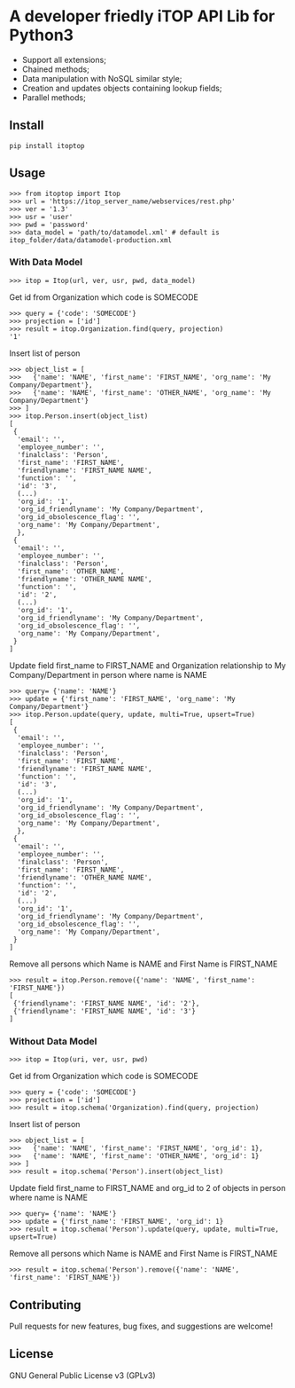 # A developer friedly iTOP API Lib for Python3

- Support all extensions;
- Chained methods;
- Data manipulation with NoSQL similar style;
- Creation and updates objects containing lookup fields;
- Parallel methods;

## Install
    pip install itoptop

## Usage
    >>> from itoptop import Itop
    >>> url = 'https://itop_server_name/webservices/rest.php'
    >>> ver = '1.3'
    >>> usr = 'user'
    >>> pwd = 'password'
    >>> data_model = 'path/to/datamodel.xml' # default is itop_folder/data/datamodel-production.xml

### With Data Model
    >>> itop = Itop(url, ver, usr, pwd, data_model)
Get id from Organization which code is SOMECODE

    >>> query = {'code': 'SOMECODE'}
    >>> projection = ['id']
    >>> result = itop.Organization.find(query, projection)
    '1'

Insert list of person

    >>> object_list = [
    >>>   {'name': 'NAME', 'first_name': 'FIRST_NAME', 'org_name': 'My Company/Department'},
    >>>   {'name': 'NAME', 'first_name': 'OTHER_NAME', 'org_name': 'My Company/Department'}
    >>> ]
    >>> itop.Person.insert(object_list)
    [
     {
      'email': '',
      'employee_number': '',
      'finalclass': 'Person',
      'first_name': 'FIRST_NAME',
      'friendlyname': 'FIRST_NAME NAME',
      'function': '',
      'id': '3',
      (...)
      'org_id': '1',
      'org_id_friendlyname': 'My Company/Department',
      'org_id_obsolescence_flag': '',
      'org_name': 'My Company/Department',
      },
     {
      'email': '',
      'employee_number': '',
      'finalclass': 'Person',
      'first_name': 'OTHER_NAME',
      'friendlyname': 'OTHER_NAME NAME',
      'function': '',
      'id': '2',
      (...)
      'org_id': '1',
      'org_id_friendlyname': 'My Company/Department',
      'org_id_obsolescence_flag': '',
      'org_name': 'My Company/Department',
     }
    ]

Update field first_name to FIRST_NAME and Organization relationship to My Company/Department in person where name is NAME

    >>> query= {'name': 'NAME'}
    >>> update = {'first_name': 'FIRST_NAME', 'org_name': 'My Company/Department'}
    >>> itop.Person.update(query, update, multi=True, upsert=True)
    [
     {
      'email': '',
      'employee_number': '',
      'finalclass': 'Person',
      'first_name': 'FIRST_NAME',
      'friendlyname': 'FIRST_NAME NAME',
      'function': '',
      'id': '3',
      (...)
      'org_id': '1',
      'org_id_friendlyname': 'My Company/Department',
      'org_id_obsolescence_flag': '',
      'org_name': 'My Company/Department',
      },
     {
      'email': '',
      'employee_number': '',
      'finalclass': 'Person',
      'first_name': 'FIRST_NAME',
      'friendlyname': 'OTHER_NAME NAME',
      'function': '',
      'id': '2',
      (...)
      'org_id': '1',
      'org_id_friendlyname': 'My Company/Department',
      'org_id_obsolescence_flag': '',
      'org_name': 'My Company/Department',
     }
    ]


Remove all persons which Name is NAME and First Name is FIRST_NAME

    >>> result = itop.Person.remove({'name': 'NAME', 'first_name': 'FIRST_NAME'})
    [
     {'friendlyname': 'FIRST_NAME NAME', 'id': '2'},
     {'friendlyname': 'FIRST_NAME NAME', 'id': '3'}
    ]

### Without Data Model
    >>> itop = Itop(uri, ver, usr, pwd)
Get id from Organization which code is SOMECODE

    >>> query = {'code': 'SOMECODE'}
    >>> projection = ['id']
    >>> result = itop.schema('Organization).find(query, projection)

Insert list of person

    >>> object_list = [
    >>>   {'name': 'NAME', 'first_name': 'FIRST_NAME', 'org_id': 1},
    >>>   {'name': 'NAME', 'first_name': 'OTHER_NAME', 'org_id': 1}
    >>> ]
    >>> result = itop.schema('Person').insert(object_list)

Update field first_name to FIRST_NAME and org_id to 2 of objects in person where name is NAME

    >>> query= {'name': 'NAME'}
    >>> update = {'first_name': 'FIRST_NAME', 'org_id': 1}
    >>> result = itop.schema('Person').update(query, update, multi=True, upsert=True)

Remove all persons which Name is NAME and First Name is FIRST_NAME

    >>> result = itop.schema('Person').remove({'name': 'NAME', 'first_name': 'FIRST_NAME'})

## Contributing
Pull requests for new features, bug fixes, and suggestions are welcome!

## License
GNU General Public License v3 (GPLv3)

